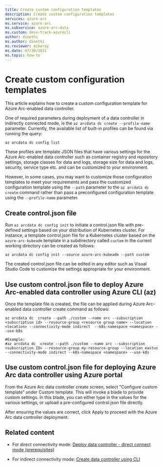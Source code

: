 ```yaml
---
title: Create custom configuration templates
description: Create custom configuration templates
services: azure-arc
ms.service: azure-arc
ms.subservice: azure-arc-data
ms.custom: devx-track-azurecli
author: dinethi
ms.author: dinethi
ms.reviewer: mikeray
ms.date: 07/30/2021
ms.topic: how-to
---
```

# Create custom configuration templates

This article explains how to create a custom configuration template for Azure Arc-enabled data controller. 

One of required parameters during deployment of a data controller in indirectly connected mode, is the `az arcdata dc create --profile-name` parameter. Currently, the available list of built-in profiles can be found via running the query:

```azurecli
az arcdata dc config list
```

These profiles are template JSON files that have various settings for the Azure Arc-enabled data controller such as container registry and repository settings, storage classes for data and logs, storage size for data and logs, security, service type etc. and can be customized to your environment. 

However, in some cases, you may want to customize those configuration templates to meet your requirements and pass the customized configuration template using the `--path` parameter to the `az arcdata dc create` command rather than pass a preconfigured configuration template using the `--profile-name` parameter.

## Create control.json file

Run `az arcdata dc config init` to initiate a control.json file with pre-defined settings based on your distribution of Kubernetes cluster.
For instance, a template control.json file for a Kubernetes cluster based on the `azure-arc-kubeadm` template in a subdirectory called `custom` in the current working directory can be created as follows:

```azurecli
az arcdata dc config init --source azure-arc-kubeadm --path custom
```
The created control.json file can be edited in any editor such as Visual Studio Code to customize the settings appropriate for your environment.

## Use custom control.json file to deploy Azure Arc-enabled data controller using Azure CLI (az)

Once the template file is created, the file can be applied during Azure Arc-enabled data controller create command as follows:

```azurecli
az arcdata dc  create --path ./custom --name arc --subscription <subscription id> --resource-group <resource group name> --location <location> --connectivity-mode indirect  --k8s-namespace <namespace> --use-k8s

#Example:
#az arcdata dc  create --path ./custom --name arc --subscription <subscription ID> --resource-group my-resource-group --location eastus --connectivity-mode indirect --k8s-namespace <namespace> --use-k8s
```

## Use custom control.json file for deploying Azure Arc data controller using Azure portal

From the Azure Arc data controller create screen, select "Configure custom template" under Custom template. This will invoke a blade to provide custom settings. In this blade, you can either type in the values for the various settings, or upload a pre-configured control.json file directly. 

After ensuring the values are correct, click Apply to proceed with the Azure Arc data controller deployment.

## Related content

* For direct connectivity mode: [Deploy data controller - direct connect mode (prerequisites)](create-data-controller-direct-prerequisites.md)

* For indirect connectivity mode: [Create data controller using CLI](create-data-controller-indirect-cli.md)
